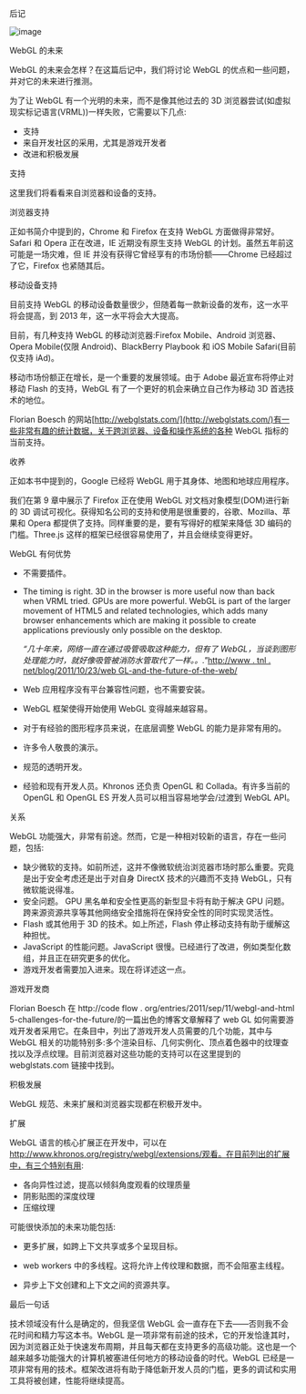 后记

![image](images/frontdot.jpg)

WebGL 的未来

WebGL 的未来会怎样？在这篇后记中，我们将讨论 WebGL 的优点和一些问题，并对它的未来进行推测。

为了让 WebGL 有一个光明的未来，而不是像其他过去的 3D 浏览器尝试(如虚拟现实标记语言(VRML))一样失败，它需要以下几点:

*   支持
*   来自开发社区的采用，尤其是游戏开发者
*   改进和积极发展

支持

这里我们将看看来自浏览器和设备的支持。

浏览器支持

正如书简介中提到的，Chrome 和 Firefox 在支持 WebGL 方面做得非常好。Safari 和 Opera 正在改进，IE 近期没有原生支持 WebGL 的计划。虽然五年前这可能是一场灾难，但 IE 并没有获得它曾经享有的市场份额——Chrome 已经超过了它，Firefox 也紧随其后。

移动设备支持

目前支持 WebGL 的移动设备数量很少，但随着每一款新设备的发布，这一水平将会提高，到 2013 年，这一水平将会大大提高。

目前，有几种支持 WebGL 的移动浏览器:Firefox Mobile、Android 浏览器、Opera Mobile(仅限 Android)、BlackBerry Playbook 和 iOS Mobile Safari(目前仅支持 iAd)。

移动市场份额正在增长，是一个重要的发展领域。由于 Adobe 最近宣布将停止对移动 Flash 的支持，WebGL 有了一个更好的机会来确立自己作为移动 3D 首选技术的地位。

Florian Boesch 的网站[http://webglstats.com/](http://webglstats.com/)有一些非常有趣的统计数据，关于跨浏览器、设备和操作系统的各种 WebGL 指标的当前支持。

收养

正如本书中提到的，Google 已经将 WebGL 用于其身体、地图和地球应用程序。

我们在第 9 章中展示了 Firefox 正在使用 WebGL 对文档对象模型(DOM)进行新的 3D 调试可视化。获得知名公司的支持和使用是很重要的，谷歌、Mozilla、苹果和 Opera 都提供了支持。同样重要的是，要有写得好的框架来降低 3D 编码的门槛。Three.js 这样的框架已经很容易使用了，并且会继续变得更好。

WebGL 有何优势

*   不需要插件。
*   The timing is right. 3D in the browser is more useful now than back when VRML tried. GPUs are more powerful. WebGL is part of the larger movement of HTML5 and related technologies, which adds many browser enhancements which are making it possible to create applications previously only possible on the desktop.

    *“几十年来，网络一直在通过吸管吸取这种能力，但有了 WebGL，当谈到图形处理能力时，就好像吸管被消防水管取代了一样。。."*[http://www . tnl . net/blog/2011/10/23/web GL-and-the-future-of-the-web/](http://www.tnl.net/blog/2011/10/23/webgl-and-the-future-of-the-web/)

*   Web 应用程序没有平台兼容性问题，也不需要安装。
*   WebGL 框架使得开始使用 WebGL 变得越来越容易。
*   对于有经验的图形程序员来说，在底层调整 WebGL 的能力是非常有用的。
*   许多令人敬畏的演示。
*   规范的透明开发。
*   经验和现有开发人员。Khronos 还负责 OpenGL 和 Collada。有许多当前的 OpenGL 和 OpenGL ES 开发人员可以相当容易地学会/过渡到 WebGL API。

关系

WebGL 功能强大，非常有前途。然而，它是一种相对较新的语言，存在一些问题，包括:

*   缺少微软的支持。如前所述，这并不像微软统治浏览器市场时那么重要。究竟是出于安全考虑还是出于对自身 DirectX 技术的兴趣而不支持 WebGL，只有微软能说得准。
*   安全问题。 GPU 黑名单和安全性更高的新型显卡将有助于解决 GPU 问题。跨来源资源共享等其他网络安全措施将在保持安全性的同时实现灵活性。
*   Flash 或其他用于 3D 的技术。如上所述，Flash 停止移动支持有助于缓解这种担忧。
*   JavaScript 的性能问题。JavaScript 很慢。已经进行了改进，例如类型化数组，并且正在研究更多的优化。
*   游戏开发者需要加入进来。现在将详述这一点。

游戏开发商

Florian Boesch 在 http://code flow . org/entries/2011/sep/11/webgl-and-html 5-challenges-for-the-future/的一篇出色的博客文章解释了 web GL 如何需要游戏开发者采用它。在条目中，列出了游戏开发人员需要的几个功能，其中与 WebGL 相关的功能特别多:多个渲染目标、几何实例化、顶点着色器中的纹理查找以及浮点纹理。目前浏览器对这些功能的支持可以在这里提到的 webglstats.com 链接中找到。

积极发展

WebGL 规范、未来扩展和浏览器实现都在积极开发中。

扩展

WebGL 语言的核心扩展正在开发中，可以在 http://www.khronos.org/registry/webgl/extensions/观看。在目前列出的扩展中，有三个特别有用:

*   各向异性过滤，提高以倾斜角度观看的纹理质量
*   阴影贴图的深度纹理
*   压缩纹理

可能很快添加的未来功能包括:

*   更多扩展，如跨上下文共享或多个呈现目标。
*   web workers 中的多线程。这将允许上传纹理和数据，而不会阻塞主线程。

*   异步上下文创建和上下文之间的资源共享。

最后一句话

技术领域没有什么是确定的，但我坚信 WebGL 会一直存在下去——否则我不会花时间和精力写这本书。WebGL 是一项非常有前途的技术，它的开发恰逢其时，因为浏览器正处于快速发布周期，并且每天都在支持更多的高级功能。这也是一个越来越多功能强大的计算机被塞进任何地方的移动设备的时代。WebGL 已经是一项非常有用的技术。框架改进将有助于降低新开发人员的门槛，更多的调试和实用工具将被创建，性能将继续提高。
